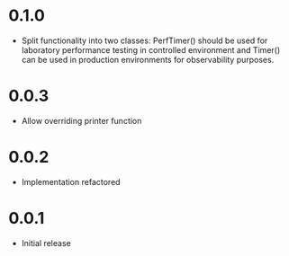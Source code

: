 # 0.1.0
* Split functionality into two classes: PerfTimer() should be used for laboratory performance testing in controlled environment and Timer() can be used in production environments for observability purposes.

# 0.0.3
* Allow overriding printer function

# 0.0.2
* Implementation refactored

# 0.0.1
* Initial release
